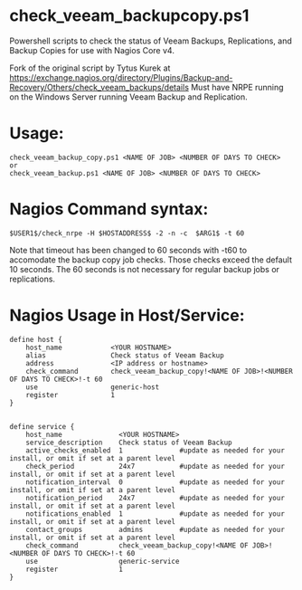 # check_veeam_backupcopy.ps1

Powershell scripts to check the status of Veeam Backups, Replications, and Backup Copies for use with Nagios Core v4.

Fork of the original script by Tytus Kurek at https://exchange.nagios.org/directory/Plugins/Backup-and-Recovery/Others/check_veeam_backups/details
Must have NRPE running on the Windows Server running Veeam Backup and Replication.

# Usage:
```
check_veeam_backup_copy.ps1 <NAME OF JOB> <NUMBER OF DAYS TO CHECK>
or
check_veeam_backup.ps1 <NAME OF JOB> <NUMBER OF DAYS TO CHECK>
```
# Nagios Command syntax:
```
$USER1$/check_nrpe -H $HOSTADDRESS$ -2 -n -c  $ARG1$ -t 60 
```
Note that timeout has been changed to 60 seconds with -t60 to accomodate the backup copy job checks. Those checks exceed the default 10 seconds. The 60 seconds is not necessary for regular backup jobs or replications.
# Nagios Usage in Host/Service:
```
define host {
	host_name            <YOUR HOSTNAME>
	alias                Check status of Veeam Backup
	address              <IP address or hostname>   
	check_command        check_veeam_backup_copy!<NAME OF JOB>!<NUMBER OF DAYS TO CHECK>!-t 60
	use                  generic-host
	register             1
}	


define service {
	host_name              <YOUR HOSTNAME>
	service_description    Check status of Veeam Backup
	active_checks_enabled  1              #update as needed for your install, or omit if set at a parent level
	check_period           24x7           #update as needed for your install, or omit if set at a parent level
	notification_interval  0              #update as needed for your install, or omit if set at a parent level
	notification_period    24x7           #update as needed for your install, or omit if set at a parent level
	notifications_enabled  1              #update as needed for your install, or omit if set at a parent level
	contact_groups         admins         #update as needed for your install, or omit if set at a parent level
	check_command          check_veeam_backup_copy!<NAME OF JOB>!<NUMBER OF DAYS TO CHECK>!-t 60
	use                    generic-service
	register               1
}	
```
